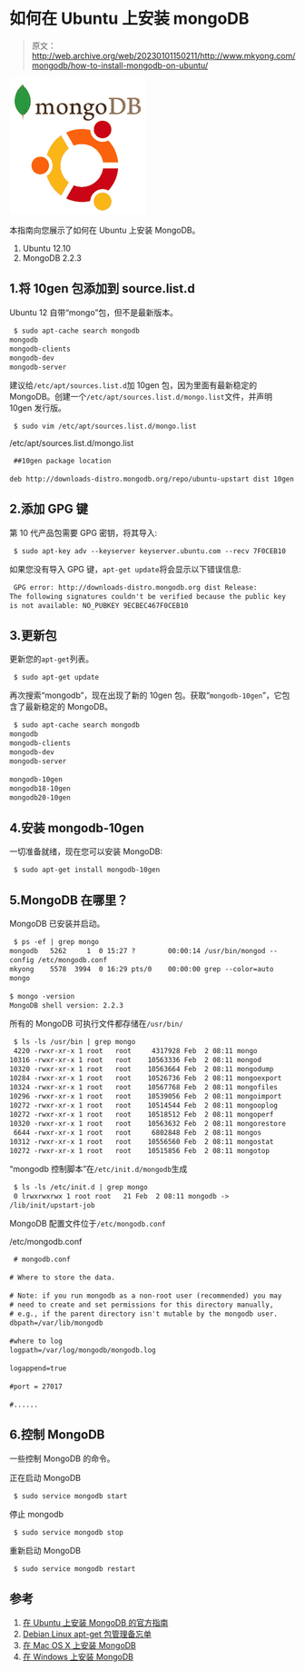 # 如何在 Ubuntu 上安装 mongoDB

> 原文：<http://web.archive.org/web/20230101150211/http://www.mkyong.com/mongodb/how-to-install-mongodb-on-ubuntu/>

![mongodb-ubuntu](img/3b7c2619c1a1dab116c9274e484bdbb5.png)

本指南向您展示了如何在 Ubuntu 上安装 MongoDB。

1.  Ubuntu 12.10
2.  MongoDB 2.2.3

## 1.将 10gen 包添加到 source.list.d

Ubuntu 12 自带“mongo”包，但不是最新版本。

```
 $ sudo apt-cache search mongodb
mongodb
mongodb-clients
mongodb-dev
mongodb-server 
```

建议给`/etc/apt/sources.list.d`加 10gen 包，因为里面有最新稳定的 MongoDB。创建一个`/etc/apt/sources.list.d/mongo.list`文件，并声明 10gen 发行版。

```
 $ sudo vim /etc/apt/sources.list.d/mongo.list 
```

/etc/apt/sources.list.d/mongo.list

```
 ##10gen package location

deb http://downloads-distro.mongodb.org/repo/ubuntu-upstart dist 10gen 
```

## 2.添加 GPG 键

第 10 代产品包需要 GPG 密钥，将其导入:

```
 $ sudo apt-key adv --keyserver keyserver.ubuntu.com --recv 7F0CEB10 
```

如果您没有导入 GPG 键，`apt-get update`将会显示以下错误信息:

```
 GPG error: http://downloads-distro.mongodb.org dist Release: 
The following signatures couldn't be verified because the public key is not available: NO_PUBKEY 9ECBEC467F0CEB10 
```

## 3.更新包

更新您的`apt-get`列表。

```
 $ sudo apt-get update 
```

再次搜索“mongodb”，现在出现了新的 10gen 包。获取“`mongodb-10gen`”，它包含了最新稳定的 MongoDB。

```
 $ sudo apt-cache search mongodb
mongodb
mongodb-clients
mongodb-dev
mongodb-server

mongodb-10gen
mongodb18-10gen
mongodb20-10gen 
```

## 4.安装 mongodb-10gen

一切准备就绪，现在您可以安装 MongoDB:

```
 $ sudo apt-get install mongodb-10gen 
```

## 5.MongoDB 在哪里？

MongoDB 已安装并启动。

```
 $ ps -ef | grep mongo
mongodb   5262     1  0 15:27 ?        00:00:14 /usr/bin/mongod --config /etc/mongodb.conf
mkyong    5578  3994  0 16:29 pts/0    00:00:00 grep --color=auto mongo

$ mongo -version
MongoDB shell version: 2.2.3 
```

所有的 MongoDB 可执行文件都存储在`/usr/bin/`

```
 $ ls -ls /usr/bin | grep mongo
 4220 -rwxr-xr-x 1 root   root     4317928 Feb  2 08:11 mongo
10316 -rwxr-xr-x 1 root   root    10563336 Feb  2 08:11 mongod
10320 -rwxr-xr-x 1 root   root    10563664 Feb  2 08:11 mongodump
10284 -rwxr-xr-x 1 root   root    10526736 Feb  2 08:11 mongoexport
10324 -rwxr-xr-x 1 root   root    10567768 Feb  2 08:11 mongofiles
10296 -rwxr-xr-x 1 root   root    10539056 Feb  2 08:11 mongoimport
10272 -rwxr-xr-x 1 root   root    10514544 Feb  2 08:11 mongooplog
10272 -rwxr-xr-x 1 root   root    10518512 Feb  2 08:11 mongoperf
10320 -rwxr-xr-x 1 root   root    10563632 Feb  2 08:11 mongorestore
 6644 -rwxr-xr-x 1 root   root     6802848 Feb  2 08:11 mongos
10312 -rwxr-xr-x 1 root   root    10556560 Feb  2 08:11 mongostat
10272 -rwxr-xr-x 1 root   root    10515856 Feb  2 08:11 mongotop 
```

“mongodb 控制脚本”在`/etc/init.d/mongodb`生成

```
 $ ls -ls /etc/init.d | grep mongo
 0 lrwxrwxrwx 1 root root   21 Feb  2 08:11 mongodb -> /lib/init/upstart-job 
```

MongoDB 配置文件位于`/etc/mongodb.conf`

/etc/mongodb.conf

```
 # mongodb.conf

# Where to store the data.

# Note: if you run mongodb as a non-root user (recommended) you may
# need to create and set permissions for this directory manually,
# e.g., if the parent directory isn't mutable by the mongodb user.
dbpath=/var/lib/mongodb

#where to log
logpath=/var/log/mongodb/mongodb.log

logappend=true

#port = 27017

#...... 
```

## 6.控制 MongoDB

一些控制 MongoDB 的命令。

正在启动 MongoDB

```
 $ sudo service mongodb start 
```

停止 mongodb

```
 $ sudo service mongodb stop 
```

重新启动 MongoDB

```
 $ sudo service mongodb restart 
```

## 参考

1.  [在 Ubuntu 上安装 MongoDB 的官方指南](http://web.archive.org/web/20220814143922/http://docs.mongodb.org/manual/tutorial/install-mongodb-on-ubuntu/)
2.  [Debian Linux apt-get 包管理备忘单](http://web.archive.org/web/20220814143922/http://www.cyberciti.biz/tips/linux-debian-package-management-cheat-sheet.html)
3.  [在 Mac OS X 上安装 MongoDB](http://web.archive.org/web/20220814143922/http://www.mkyong.com/mongodb/how-to-install-mongodb-on-mac-os-x/)
4.  [在 Windows 上安装 MongoDB](http://web.archive.org/web/20220814143922/http://www.mkyong.com/mongodb/how-to-install-mongodb-on-windows/)

<input type="hidden" id="mkyong-current-postId" value="8909">